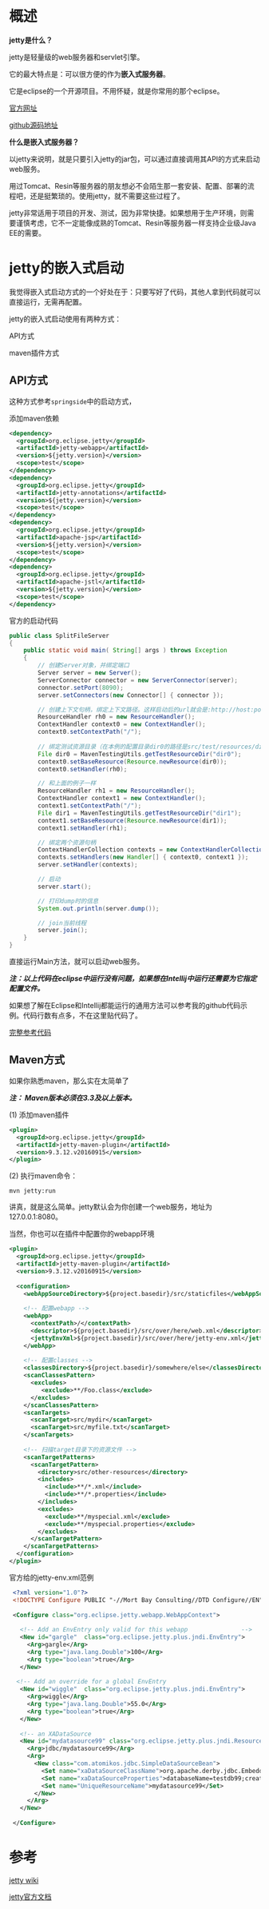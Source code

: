 # 概述

**jetty是什么？**

jetty是轻量级的web服务器和servlet引擎。

它的最大特点是：可以很方便的作为**嵌入式服务器**。

它是eclipse的一个开源项目。不用怀疑，就是你常用的那个eclipse。

[官方网址](http://www.eclipse.org/jetty/index.html)

[github源码地址](https://github.com/eclipse/jetty.project)



**什么是嵌入式服务器？**

以jetty来说明，就是只要引入jetty的jar包，可以通过直接调用其API的方式来启动web服务。

用过Tomcat、Resin等服务器的朋友想必不会陌生那一套安装、配置、部署的流程吧，还是挺繁琐的。使用jetty，就不需要这些过程了。

jetty非常适用于项目的开发、测试，因为非常快捷。如果想用于生产环境，则需要谨慎考虑，它不一定能像成熟的Tomcat、Resin等服务器一样支持企业级Java EE的需要。



# jetty的嵌入式启动

我觉得嵌入式启动方式的一个好处在于：只要写好了代码，其他人拿到代码就可以直接运行，无需再配置。

jetty的嵌入式启动使用有两种方式：

API方式

maven插件方式



## API方式

这种方式参考`springside`中的启动方式，

添加maven依赖

```xml
<dependency>
  <groupId>org.eclipse.jetty</groupId>
  <artifactId>jetty-webapp</artifactId>
  <version>${jetty.version}</version>
  <scope>test</scope>
</dependency>
<dependency>
  <groupId>org.eclipse.jetty</groupId>
  <artifactId>jetty-annotations</artifactId>
  <version>${jetty.version}</version>
  <scope>test</scope>
</dependency>
<dependency>
  <groupId>org.eclipse.jetty</groupId>
  <artifactId>apache-jsp</artifactId>
  <version>${jetty.version}</version>
  <scope>test</scope>
</dependency>
<dependency>
  <groupId>org.eclipse.jetty</groupId>
  <artifactId>apache-jstl</artifactId>
  <version>${jetty.version}</version>
  <scope>test</scope>
</dependency>
```



官方的启动代码

```java
public class SplitFileServer
{
    public static void main( String[] args ) throws Exception
    {
        // 创建Server对象，并绑定端口
        Server server = new Server();
        ServerConnector connector = new ServerConnector(server);
        connector.setPort(8090);
        server.setConnectors(new Connector[] { connector });

        // 创建上下文句柄，绑定上下文路径。这样启动后的url就会是:http://host:port/context
        ResourceHandler rh0 = new ResourceHandler();
        ContextHandler context0 = new ContextHandler();
        context0.setContextPath("/");
      
        // 绑定测试资源目录（在本例的配置目录dir0的路径是src/test/resources/dir0）
        File dir0 = MavenTestingUtils.getTestResourceDir("dir0");
        context0.setBaseResource(Resource.newResource(dir0));
        context0.setHandler(rh0);

        // 和上面的例子一样
        ResourceHandler rh1 = new ResourceHandler();
        ContextHandler context1 = new ContextHandler();
        context1.setContextPath("/");
        File dir1 = MavenTestingUtils.getTestResourceDir("dir1");
        context1.setBaseResource(Resource.newResource(dir1));
        context1.setHandler(rh1);

        // 绑定两个资源句柄
        ContextHandlerCollection contexts = new ContextHandlerCollection();
        contexts.setHandlers(new Handler[] { context0, context1 });
        server.setHandler(contexts);

        // 启动
        server.start();

        // 打印dump时的信息
        System.out.println(server.dump());

        // join当前线程
        server.join();
    }
}
```

直接运行Main方法，就可以启动web服务。

***注：以上代码在eclipse中运行没有问题，如果想在Intellij中运行还需要为它指定配置文件。***

如果想了解在Eclipse和Intellij都能运行的通用方法可以参考我的github代码示例。代码行数有点多，不在这里贴代码了。

[完整参考代码](https://github.com/dunwu/spring-notes/tree/master/spring-helloworld)



## Maven方式

如果你熟悉maven，那么实在太简单了

***注： Maven版本必须在3.3及以上版本。***

(1) 添加maven插件

```xml
<plugin>
  <groupId>org.eclipse.jetty</groupId>
  <artifactId>jetty-maven-plugin</artifactId>
  <version>9.3.12.v20160915</version>
</plugin>
```

(2) 执行maven命令：

```
mvn jetty:run
```

讲真，就是这么简单。jetty默认会为你创建一个web服务，地址为127.0.0.1:8080。



当然，你也可以在插件中配置你的webapp环境

```xml
<plugin>
  <groupId>org.eclipse.jetty</groupId>
  <artifactId>jetty-maven-plugin</artifactId>
  <version>9.3.12.v20160915</version>
  
  <configuration>
	<webAppSourceDirectory>${project.basedir}/src/staticfiles</webAppSourceDirectory>
    
    <!-- 配置webapp -->
	<webApp>
	  <contextPath>/</contextPath>
	  <descriptor>${project.basedir}/src/over/here/web.xml</descriptor>
	  <jettyEnvXml>${project.basedir}/src/over/here/jetty-env.xml</jettyEnvXml>
	</webApp>
    
    <!-- 配置classes -->
	<classesDirectory>${project.basedir}/somewhere/else</classesDirectory>
	<scanClassesPattern>
	  <excludes>
		 <exclude>**/Foo.class</exclude>
	  </excludes>
	</scanClassesPattern>
	<scanTargets>
	  <scanTarget>src/mydir</scanTarget>
	  <scanTarget>src/myfile.txt</scanTarget>
	</scanTargets>
    
    <!-- 扫描target目录下的资源文件 -->
	<scanTargetPatterns>
	  <scanTargetPattern>
		<directory>src/other-resources</directory>
		<includes>
		  <include>**/*.xml</include>
		  <include>**/*.properties</include>
		</includes>
		<excludes>
		  <exclude>**/myspecial.xml</exclude>
		  <exclude>**/myspecial.properties</exclude>
		</excludes>
	  </scanTargetPattern>
	</scanTargetPatterns>
  </configuration>
</plugin>
```

官方给的jetty-env.xml范例

```xml
 <?xml version="1.0"?>
 <!DOCTYPE Configure PUBLIC "-//Mort Bay Consulting//DTD Configure//EN" "http://jetty.mortbay.org/configure.dtd">
 
 <Configure class="org.eclipse.jetty.webapp.WebAppContext">
 
   <!-- Add an EnvEntry only valid for this webapp               -->
   <New id="gargle"  class="org.eclipse.jetty.plus.jndi.EnvEntry">
     <Arg>gargle</Arg>
     <Arg type="java.lang.Double">100</Arg>
     <Arg type="boolean">true</Arg>
   </New>
 
  <!-- Add an override for a global EnvEntry                           -->
   <New id="wiggle"  class="org.eclipse.jetty.plus.jndi.EnvEntry">
     <Arg>wiggle</Arg>
     <Arg type="java.lang.Double">55.0</Arg>
     <Arg type="boolean">true</Arg>
   </New>
 
   <!-- an XADataSource                                                -->
   <New id="mydatasource99" class="org.eclipse.jetty.plus.jndi.Resource">
     <Arg>jdbc/mydatasource99</Arg>
     <Arg>
       <New class="com.atomikos.jdbc.SimpleDataSourceBean">
         <Set name="xaDataSourceClassName">org.apache.derby.jdbc.EmbeddedXADataSource</Set>
         <Set name="xaDataSourceProperties">databaseName=testdb99;createDatabase=create</Set>
         <Set name="UniqueResourceName">mydatasource99</Set>
       </New>
     </Arg>
   </New>
 
 </Configure>
```



# 参考

[jetty wiki](http://wiki.eclipse.org/Jetty/Reference/jetty-env.xml)

[jetty官方文档](http://www.eclipse.org/jetty/documentation/current/)

